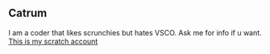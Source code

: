 ## Catrum
I am a coder that likes scrunchies but hates VSCO. Ask me for info if u want. [This is my scratch account](https://scratch.mit.edu/users/Catrum/)
